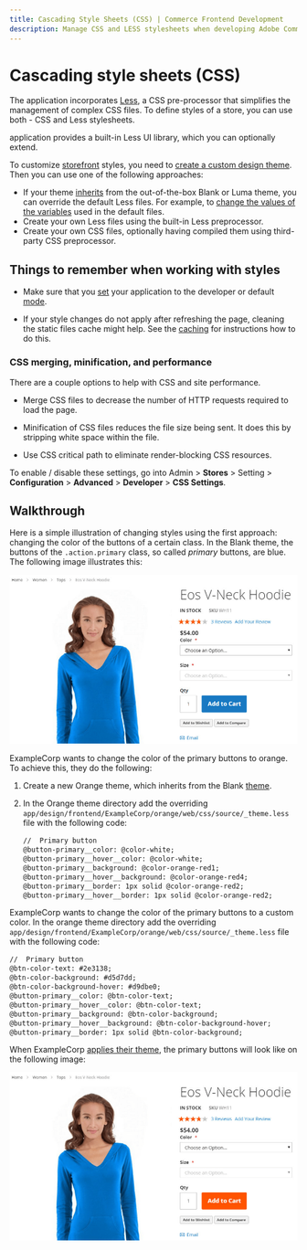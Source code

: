 ```yaml
---
title: Cascading Style Sheets (CSS) | Commerce Frontend Development
description: Manage CSS and LESS stylesheets when developing Adobe Commerce and Magento Open Source themes.
---
```


# Cascading style sheets (CSS)

The application incorporates [Less](http://lesscss.org/), a CSS pre-processor that simplifies the management of complex CSS files.
To define styles of a store, you can use both - CSS and Less stylesheets.

application provides a built-in Less UI library, which you can optionally extend.

To customize [storefront](https://glossary.magento.com/storefront) styles, you need to [create a custom design theme](../themes/create-storefront.md). Then you can use one of the following approaches:

*  If your theme [inherits](..//themes/inheritance.md) from the out-of-the-box Blank or Luma theme, you can override the default Less files. For example, to [change the values of the variables](ui-library.md#predefined-variables) used in the default files.
*  Create your own Less files using the built-in Less preprocessor.
*  Create your own CSS files, optionally having compiled them using third-party CSS preprocessor.

## Things to remember when working with styles

*  Make sure that you [set](https://experienceleague.adobe.com/docs/commerce-operations/configuration-guide/cli/set-mode.html) your application to the developer or default [mode](https://experienceleague.adobe.com/docs/commerce-operations/configuration-guide/setup/application-modes.html).

*  If your style changes do not apply after refreshing the page, cleaning the static files cache might help. See the [caching](../caching.md#page-caching) for instructions how to do this.

### CSS merging, minification, and performance

There are a couple options to help with CSS and site performance.

*  Merge CSS files to decrease the number of HTTP requests required to load the page.

*  Minification of CSS files reduces the file size being sent. It does this by stripping white space within the file.

*  Use CSS critical path to eliminate render-blocking CSS resources.

To enable / disable these settings, go into Admin > **Stores** > Setting > **Configuration** > **Advanced** > **Developer** > **CSS Settings**.

## Walkthrough

Here is a simple illustration of changing styles using the first approach: changing the color of the buttons of a certain class.
In the Blank theme, the buttons of the `.action.primary` class, so called *primary* buttons, are blue. The following image illustrates this:

![The default view of a product page, with the orange Add to Cart button]

ExampleCorp wants to change the color of the primary buttons to orange. To achieve this, they do the following:

1. Create a new Orange theme, which inherits from the Blank [theme](https://glossary.magento.com/theme).
1. In the Orange theme directory add the overriding `app/design/frontend/ExampleCorp/orange/web/css/source/_theme.less` file with the following code:

   ```less
   //  Primary button
   @button-primary__color: @color-white;
   @button-primary__hover__color: @color-white;
   @button-primary__background: @color-orange-red1;
   @button-primary__hover__background: @color-orange-red4;
   @button-primary__border: 1px solid @color-orange-red2;
   @button-primary__hover__border: 1px solid @color-orange-red2;
   ```

ExampleCorp wants to change the color of the primary buttons to a custom color. In the orange theme directory add the overriding `app/design/frontend/ExampleCorp/orange/web/css/source/_theme.less` file with the following code:

   ```less
   //  Primary button
   @btn-color-text: #2e3138;
   @btn-color-background: #d5d7dd;
   @btn-color-background-hover: #d9dbe0;
   @button-primary__color: @btn-color-text;
   @button-primary__hover__color: @btn-color-text;
   @button-primary__background: @btn-color-background;
   @button-primary__hover__background: @btn-color-background-hover;
   @button-primary__border: 1px solid @btn-color-background;
   ```

When ExampleCorp [applies their theme](../themes/apply-storefront.md), the primary buttons will look like on the following image:

![The customized view of a product page, with the grey Add to Cart button]

[The default view of a product page, with the orange Add to Cart button]: ../../_images/frontend/css_over1.png
[The customized view of a product page, with the grey Add to Cart button]: ../../_images/frontend/css_over2.png
